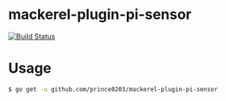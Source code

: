 # mackerel-plugin-pi-sensor
[![Build Status](https://travis-ci.org/prince0203/mackerel-plugin-pi-sensor.svg?branch=master)](https://travis-ci.org/prince0203/mackerel-plugin-pi-sensor)

# Usage

```sh
$ go get -u github.com/prince0203/mackerel-plugin-pi-sensor
```
